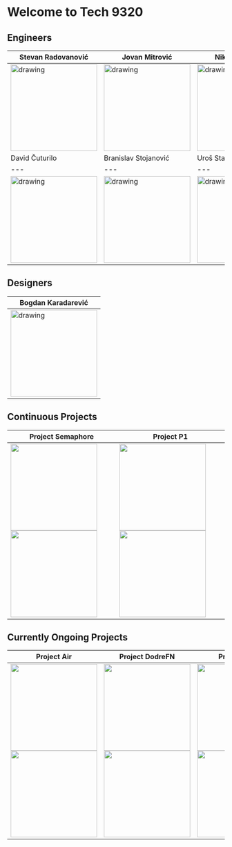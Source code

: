 # Welcome to Tech 9320

## Engineers

| Stevan Radovanović  | Jovan Mitrović  | Nikola Petrović  |
|---|---|---|
| <img src="https://avatars.githubusercontent.com/u/107929243?v=4" alt="drawing" width="200"/> | <img src="https://avatars.githubusercontent.com/u/79802504?v=4" alt="drawing" width="200"/>  | <img src="https://avatars.githubusercontent.com/u/78090394?v=4" alt="drawing" width="200"/>  |
| David Čuturilo  | Branislav Stojanović  | Uroš Stanimirović |
|---|---|---|
| <img src="https://avatars.githubusercontent.com/u/57576302?v=4" alt="drawing" width="200"/> | <img src="https://avatars.githubusercontent.com/u/44339816?v=4" alt="drawing" width="200"/>  | <img src="https://avatars.githubusercontent.com/u/50801482?v=4" alt="drawing" width="200"/>  |

## Designers

| Bogdan Karadarević  |
|---|
| <img src="https://avatars.githubusercontent.com/u/111356605?v=4" alt="drawing" width="200"/> |

## Continuous Projects

| Project Semaphore | Project P1 |
|---|---|
| <img src="https://user-images.githubusercontent.com/107929243/185597547-d4a5244b-8de8-409c-a997-b39f061138b5.png#gh-dark-mode-only" width="200"/> <img src="https://user-images.githubusercontent.com/107929243/185620319-a432f1e6-5472-4296-ac26-d9555de95dd0.png#gh-light-mode-only" width="200"/> | <img src="https://user-images.githubusercontent.com/107929243/185595044-e5641f92-ee0c-4c01-a069-358cbcf2da9c.png#gh-dark-mode-only" width="200"/> <img src="https://user-images.githubusercontent.com/107929243/185620171-bb2dbd55-0672-4828-81ef-f85956764e78.png#gh-light-mode-only" width="200"/> |

## Currently Ongoing Projects

| Project Air | Project DodreFN | Project Hugo |
|---|---|---|
| <img src="https://user-images.githubusercontent.com/107929243/185619091-cf7c77c2-7f90-49ed-8cec-8a8a7f3c3035.png#gh-light-mode-only" width="200"/> <img src="https://user-images.githubusercontent.com/107929243/185619573-a3940da1-918b-4f78-9299-3a196d1b2017.png#gh-dark-mode-only" width="200"/>| <img src="https://user-images.githubusercontent.com/107929243/185616323-d81c7c24-91b4-4eef-8edd-3c555b0db98c.png#gh-dark-mode-only" width="200"/> <img src="https://user-images.githubusercontent.com/107929243/185619975-5c6d92cb-d4f6-4b07-9166-c95d0ea459bc.png#gh-light-mode-only" width="200"/> | <img src="https://user-images.githubusercontent.com/111356605/188320652-fb77c461-f2b5-4a4e-9a1d-c4df3675e3e5.png#gh-dark-mode-only" width="200"/> <img src="https://user-images.githubusercontent.com/111356605/188320657-c7e05750-f209-4184-a5f7-e5a7a8418ca5.png#gh-light-mode-only" width="200"/> |
